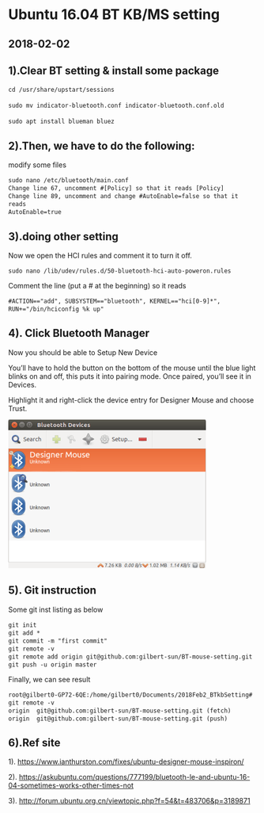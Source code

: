 # Ubuntu 16.04 BT KB/MS setting
## 2018-02-02

## 1).Clear BT setting & install some package
    cd /usr/share/upstart/sessions

    sudo mv indicator-bluetooth.conf indicator-bluetooth.conf.old

    sudo apt install blueman bluez
## 2).Then, we have to do the following:
modify some files

	sudo nano /etc/bluetooth/main.conf
    Change line 67, uncomment #[Policy] so that it reads [Policy]
    Change line 89, uncomment and change #AutoEnable=false so that it reads
    AutoEnable=true
## 3).doing other setting
Now we open the HCI rules and comment it to turn it off.

	sudo nano /lib/udev/rules.d/50-bluetooth-hci-auto-poweron.rules

Comment the line (put a # at the beginning) so it reads

    #ACTION=="add", SUBSYSTEM=="bluetooth", KERNEL=="hci[0-9]*", RUN+="/bin/hciconfig %k up"

## 4). Click Bluetooth Manager
Now you should be able to Setup New Device

You’ll have to hold the button on the bottom of the mouse until the blue light blinks on and off, this puts it into pairing mode. Once paired, you’ll see it in Devices.

Highlight it and right-click the device entry for Designer Mouse and choose Trust.

![](./devices.png)

## 5). Git instruction
Some git inst listing as below

    git init
    git add *
    git commit -m "first commit"
    git remote -v
    git remote add origin git@github.com:gilbert-sun/BT-mouse-setting.git
    git push -u origin master
Finally, we can see result

    root@gilbert0-GP72-6QE:/home/gilbert0/Documents/2018Feb2_BTkbSetting# git remote -v
    origin	git@github.com:gilbert-sun/BT-mouse-setting.git (fetch)
    origin	git@github.com:gilbert-sun/BT-mouse-setting.git (push)

## 6).Ref site
1). https://www.ianthurston.com/fixes/ubuntu-designer-mouse-inspiron/

2). https://askubuntu.com/questions/777199/bluetooth-le-and-ubuntu-16-04-sometimes-works-other-times-not

3). http://forum.ubuntu.org.cn/viewtopic.php?f=54&t=483706&p=3189871